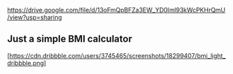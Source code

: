 https://drive.google.com/file/d/13oFmQpBFZa3EW_YD0Iml93kWcPKHrQmU/view?usp=sharing
## Just a simple BMI calculator
[https://cdn.dribbble.com/users/3745465/screenshots/18299407/bmi_light_dribbble.png]
